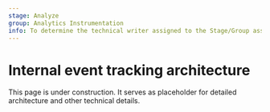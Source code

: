 ```yaml
---
stage: Analyze
group: Analytics Instrumentation
info: To determine the technical writer assigned to the Stage/Group associated with this page, see https://about.gitlab.com/handbook/product/ux/technical-writing/#assignments
---
```


# Internal event tracking architecture

This page is under construction.
It serves as placeholder for detailed architecture and other technical details.
